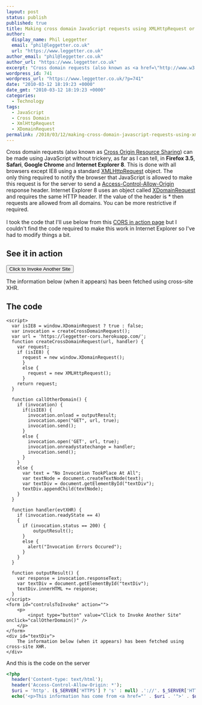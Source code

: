```yaml
---
layout: post
status: publish
published: true
title: Making cross domain JavaScript requests using XMLHttpRequest or XDomainRequest
author:
  display_name: Phil Leggetter
  email: "phil@leggetter.co.uk"
  url: "https://www.leggetter.co.uk"
author_email: "phil@leggetter.co.uk"
author_url: "https://www.leggetter.co.uk"
excerpt: "Cross domain requests (also known as <a href=\"http://www.w3.org/TR/access-control/\">Cross Origin Resource Sharing</a>) can be made using JavaScript without trickery, as far as I can tell, in <strong>Firefox 3.5</strong>, <strong>Safari</strong>,<strong> Google Chrome</strong> and <strong>Internet Explorer 8</strong>. This is done with all browsers except IE8 using a standard <a href=\"http://www.w3.org/TR/XMLHttpRequest/\">XMLHttpRequest</a> object. The only\_thing required to notify the browser that JavaScript is allowed to make this request is for the server to send a <a href=\"http://www.w3.org/TR/2008/WD-access-control-20080912/#access-control-allow-origin\">Access-Control-Allow-Origin</a> response header. Internet Explorer 8 uses an object called <a href=\"http://msdn.microsoft.com/en-us/library/cc288060(VS.85).aspx\">XDomainRequest</a> and requires the same HTTP header. If the value of the header is * then requests are allowed from all domains. You can be more restrictive if required.\r\n"
wordpress_id: 741
wordpress_url: "https://www.leggetter.co.uk/?p=741"
date: "2010-03-12 18:19:23 +0000"
date_gmt: "2010-03-12 18:19:23 +0000"
categories:
  - Technology
tags:
  - JavaScript
  - Cross Domain
  - XmlHttpRequest
  - XDomainRequest
permalink: /2010/03/12/making-cross-domain-javascript-requests-using-xmlhttprequest-or-xdomainrequest.html
---
```


<p>Cross domain requests (also known as <a href="http://www.w3.org/TR/access-control/">Cross Origin Resource Sharing</a>) can be made using JavaScript without trickery, as far as I can tell, in <strong>Firefox 3.5</strong>, <strong>Safari</strong>,<strong> Google Chrome</strong> and <strong>Internet Explorer 8</strong>. This is done with all browsers except IE8 using a standard <a href="http://www.w3.org/TR/XMLHttpRequest/">XMLHttpRequest</a> object. The only thing required to notify the browser that JavaScript is allowed to make this request is for the server to send a <a href="http://www.w3.org/TR/2008/WD-access-control-20080912/#access-control-allow-origin">Access-Control-Allow-Origin</a> response header. Internet Explorer 8 uses an object called <a href="http://msdn.microsoft.com/en-us/library/cc288060(VS.85).aspx">XDomainRequest</a> and requires the same HTTP header. If the value of the header is * then requests are allowed from all domains. You can be more restrictive if required.<br />
<a id="more"></a><a id="more-741"></a><br />
I took the code that I'll use below from this <a href="http://arunranga.com/examples/access-control/">CORS in action page</a> but I couldn't find the code required to make this work in Internet Explorer so I've had to modify things a bit.</p>
<h2>See it in action</h2>

<script type="text/javascript" src="/js/xss/simple.js"></script>
<form id="controlsToInvoke" action="">
<p>
  <input type="button" value="Click to Invoke Another Site" onclick="callOtherDomain()" />
</p>
</form>
<div id="textDiv">
  The information below (when it appears) has been fetched using cross-site XHR.
</div>

<h2>The code</h2>

```
<script>
  var isIE8 = window.XDomainRequest ? true : false;
  var invocation = createCrossDomainRequest();
  var url = 'https://leggetter-cors.herokuapp.com/';
  function createCrossDomainRequest(url, handler) {
    var request;
    if (isIE8) {
      request = new window.XDomainRequest();
      }
      else {
        request = new XMLHttpRequest();
      }
    return request;
  }

  function callOtherDomain() {
    if (invocation) {
      if(isIE8) {
        invocation.onload = outputResult;
        invocation.open("GET", url, true);
        invocation.send();
      }
      else {
        invocation.open('GET', url, true);
        invocation.onreadystatechange = handler;
        invocation.send();
      }
    }
    else {
      var text = "No Invocation TookPlace At All";
      var textNode = document.createTextNode(text);
      var textDiv = document.getElementById("textDiv");
      textDiv.appendChild(textNode);
    }
  }

  function handler(evtXHR) {
    if (invocation.readyState == 4)
    {
      if (invocation.status == 200) {
          outputResult();
      }
      else {
        alert("Invocation Errors Occured");
      }
    }
  }

  function outputResult() {
    var response = invocation.responseText;
    var textDiv = document.getElementById("textDiv");
    textDiv.innerHTML += response;
  }
</script>
<form id="controlsToInvoke" action="">
    <p>
        <input type="button" value="Click to Invoke Another Site" onclick="callOtherDomain()" />
    </p>
</form>
<div id="textDiv">
    The information below (when it appears) has been fetched using cross-site XHR.
</div>
```

<p>And this is the code on the server</p>

```php
<?php
  header('Content-type: text/html');
  header('Access-Control-Allow-Origin: *');
  $uri = 'http'. ($_SERVER['HTTPS'] ? 's' : null) .'://'. $_SERVER['HTTP_HOST'] . $_SERVER['REQUEST_URI'];
  echo('<p>This information has come from <a href="' . $uri . '">' . $uri . '</a></p>');
```
